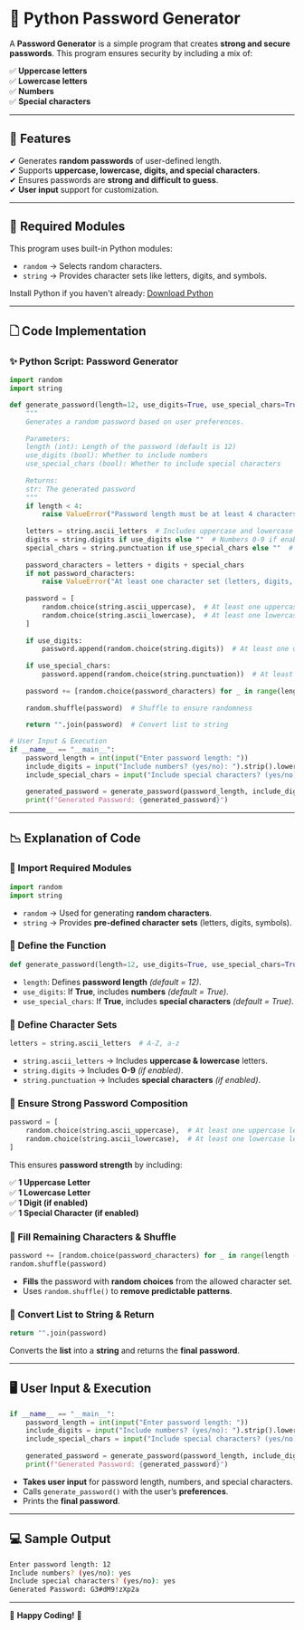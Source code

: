 # 🔐 Python Password Generator

A **Password Generator** is a simple program that creates **strong and secure passwords**. This program ensures security by including a mix of:

✅ **Uppercase letters**  
✅ **Lowercase letters**  
✅ **Numbers**  
✅ **Special characters**  

---

## 📌 Features

✔ Generates **random passwords** of user-defined length.  
✔ Supports **uppercase, lowercase, digits, and special characters**.  
✔ Ensures passwords are **strong and difficult to guess**.  
✔ **User input** support for customization.  

---

## 🌟 Required Modules

This program uses built-in Python modules:

- `random` → Selects random characters.
- `string` → Provides character sets like letters, digits, and symbols.

Install Python if you haven't already: [Download Python](https://www.python.org/downloads/)

---

## 🗋 Code Implementation

### ✨ **Python Script: Password Generator**

```python
import random
import string

def generate_password(length=12, use_digits=True, use_special_chars=True):
    """
    Generates a random password based on user preferences.
    
    Parameters:
    length (int): Length of the password (default is 12)
    use_digits (bool): Whether to include numbers
    use_special_chars (bool): Whether to include special characters
    
    Returns:
    str: The generated password
    """
    if length < 4:
        raise ValueError("Password length must be at least 4 characters.")
    
    letters = string.ascii_letters  # Includes uppercase and lowercase letters
    digits = string.digits if use_digits else ""  # Numbers 0-9 if enabled
    special_chars = string.punctuation if use_special_chars else ""  # Special symbols if enabled
    
    password_characters = letters + digits + special_chars
    if not password_characters:
        raise ValueError("At least one character set (letters, digits, special) must be enabled.")
    
    password = [
        random.choice(string.ascii_uppercase),  # At least one uppercase letter
        random.choice(string.ascii_lowercase),  # At least one lowercase letter
    ]
    
    if use_digits:
        password.append(random.choice(string.digits))  # At least one digit
    
    if use_special_chars:
        password.append(random.choice(string.punctuation))  # At least one special character
    
    password += [random.choice(password_characters) for _ in range(length - len(password))]
    
    random.shuffle(password)  # Shuffle to ensure randomness
    
    return "".join(password)  # Convert list to string

# User Input & Execution
if __name__ == "__main__":
    password_length = int(input("Enter password length: "))
    include_digits = input("Include numbers? (yes/no): ").strip().lower() == "yes"
    include_special_chars = input("Include special characters? (yes/no): ").strip().lower() == "yes"
    
    generated_password = generate_password(password_length, include_digits, include_special_chars)
    print(f"Generated Password: {generated_password}")
```

---

## 📉 Explanation of Code

### 🔹 Import Required Modules

```python
import random
import string
```

- `random` → Used for generating **random characters**.
- `string` → Provides **pre-defined character sets** (letters, digits, symbols).

### 🔹 Define the Function

```python
def generate_password(length=12, use_digits=True, use_special_chars=True):
```

- `length`: Defines **password length** *(default = 12)*.
- `use_digits`: If **True**, includes **numbers** *(default = True)*.
- `use_special_chars`: If **True**, includes **special characters** *(default = True)*.

### 🔹 Define Character Sets

```python
letters = string.ascii_letters  # A-Z, a-z
```

- `string.ascii_letters` → Includes **uppercase & lowercase** letters.
- `string.digits` → Includes **0-9** *(if enabled)*.
- `string.punctuation` → Includes **special characters** *(if enabled)*.

### 🔹 Ensure Strong Password Composition

```python
password = [
    random.choice(string.ascii_uppercase),  # At least one uppercase letter
    random.choice(string.ascii_lowercase),  # At least one lowercase letter
]
```

This ensures **password strength** by including:

✅ **1 Uppercase Letter**  
✅ **1 Lowercase Letter**  
✅ **1 Digit (if enabled)**  
✅ **1 Special Character (if enabled)**  

### 🔹 Fill Remaining Characters & Shuffle

```python
password += [random.choice(password_characters) for _ in range(length - len(password))]
random.shuffle(password)
```

- **Fills** the password with **random choices** from the allowed character set.
- Uses `random.shuffle()` to **remove predictable patterns**.

### 🔹 Convert List to String & Return

```python
return "".join(password)
```

Converts the **list** into a **string** and returns the **final password**.

---

## 🖥 User Input & Execution

```python
if __name__ == "__main__":
    password_length = int(input("Enter password length: "))
    include_digits = input("Include numbers? (yes/no): ").strip().lower() == "yes"
    include_special_chars = input("Include special characters? (yes/no): ").strip().lower() == "yes"
    
    generated_password = generate_password(password_length, include_digits, include_special_chars)
    print(f"Generated Password: {generated_password}")
```

- **Takes user input** for password length, numbers, and special characters.
- Calls `generate_password()` with the user’s **preferences**.
- Prints the **final password**.

---

## 💻 Sample Output

```sh
Enter password length: 12
Include numbers? (yes/no): yes
Include special characters? (yes/no): yes
Generated Password: G3#dM9!zXp2a
```

---

🚀 **Happy Coding!** 🚀

